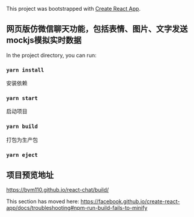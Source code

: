 This project was bootstrapped with [Create React App](https://github.com/facebook/create-react-app).

## 网页版仿微信聊天功能，包括表情、图片、文字发送 mockjs模拟实时数据

In the project directory, you can run:
### `yarn install`
安装依赖
### `yarn start`
启动项目

### `yarn build`
打包为生产包
### `yarn eject`
## 项目预览地址
https://bym110.github.io/react-chat/build/

This section has moved here: https://facebook.github.io/create-react-app/docs/troubleshooting#npm-run-build-fails-to-minify
